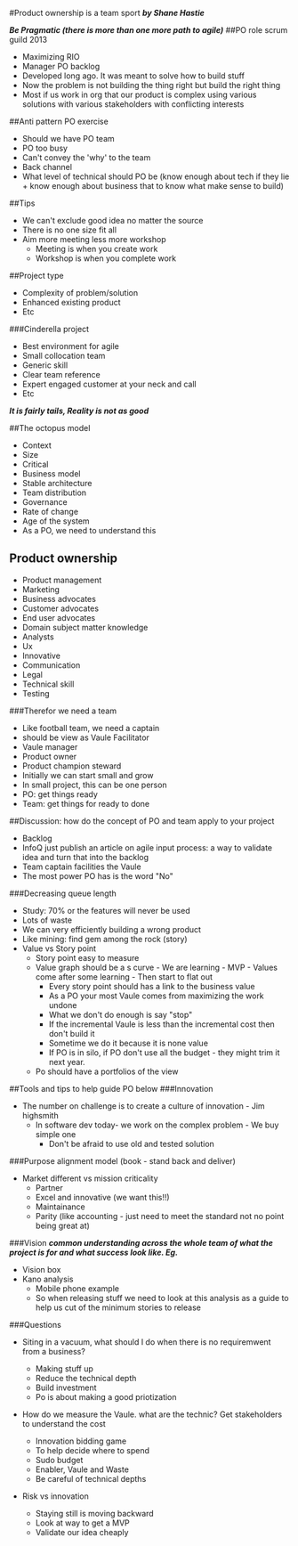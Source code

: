 #Product ownership is a team sport 
***by Shane Hastie***

***Be Pragmatic (there is more than one more path to agile)***
##PO role scrum guild 2013
- Maximizing RIO
- Manager PO backlog 
- Developed long ago. It was meant to solve how to build stuff
- Now the problem is not building the thing right but build the right thing
- Most if us work in org that our product is complex using various solutions with various stakeholders with conflicting interests 

##Anti pattern PO exercise
- Should we have PO team 
- PO too busy
- Can't convey the 'why' to the team
- Back channel 
- What level of technical should PO be (know enough about tech if they lie + know enough about business that to know what make sense to build)

##Tips
- We can't exclude good idea no matter the source 
- There is no one size fit all
- Aim more meeting less more workshop 
	- Meeting is when you create work
	- Workshop is when you complete work

##Project type
- Complexity of problem/solution
- Enhanced existing product 
- Etc

###Cinderella project
- Best environment for agile
- Small collocation team 
- Generic skill
- Clear team reference 
- Expert engaged customer at your neck and call
- Etc

***It is fairly tails, Reality is not as good***

##The octopus model 
-  Context
  - Size
  - Critical 
  -  Business model
  - Stable architecture 
  - Team distribution 
  - Governance 
  - Rate of change
  - Age of the system 
- As a PO, we need to understand this

## Product ownership 
- Product management 
- Marketing
- Business advocates 
- Customer advocates
- End user advocates 
- Domain subject matter knowledge 
- Analysts 
- Ux 
- Innovative 
- Communication
- Legal
- Technical skill
- Testing 

###Therefor we need a team 
- Like football team, we need a captain
- should be view as Vaule Facilitator 
- Vaule manager
- Product owner 
- Product champion steward
- Initially we can start small and grow 
- In small project, this can be one person 
- PO: get things ready
- Team: get things for ready to done 

##Discussion: how do the concept of PO and team apply to your project 
- Backlog 
- InfoQ just publish an article on agile input process: a way to validate idea and turn that into the backlog
- Team captain facilities the Vaule 
- The most power PO has is the word "No"

###Decreasing queue length 
- Study: 70% or the features will never be used
- Lots of waste
- We can very efficiently building a wrong product 
- Like mining: find gem among the rock (story)
- Value vs Story point
  - Story point easy to measure
  - Value graph should be a s curve 
		- We are learning 
		- MVP
		- Values come after some learning 
		- Then start to flat out 
	- Every story point should has a link to the business value
	-  As a PO your most Vaule comes from maximizing the work undone 
	-  What we don't do enough is say "stop" 
	- If the incremental Vaule is less than the incremental cost then don't build it
	- Sometime we do it because it is none value
	- If PO is in silo, if PO don't use all the budget - they might trim it next year. 
  - Po should have a portfolios of the view 
  
##Tools and tips to help guide PO below 
###Innovation 
- The number on challenge is to create a culture of innovation - Jim highsmith 
	- In software dev today- we work on the complex problem 
    		- We buy simple one 
  		- Don't be afraid to use old and tested solution 

###Purpose alignment model (book - stand back and deliver) 
- Market different vs mission criticality 
	- Partner 
	- Excel and innovative (we want this!!)
	- Maintainance 
	- Parity (like accounting - just need to meet the standard not no point being great at)

###Vision 
***common understanding across the whole team of what the project is for and what success look like. Eg.***
- Vision box
- Kano analysis 
	- Mobile phone example 
	- So when releasing stuff we need to look at this analysis as a guide to help us cut of the minimum stories to release 

###Questions 
- Siting in a vacuum, what should I do when there is no requiremwent from a business?
	- Making stuff up
	- Reduce the technical depth 
	- Build investment 
	- Po is about making a good priotization 
	
- How do we measure the Vaule. what are the technic? Get stakeholders to understand the cost
	- Innovation bidding game 
	- To help decide where to spend
	- Sudo budget 
	- Enabler, Vaule and Waste 
	- Be careful of technical depths 

- Risk vs innovation
	- Staying still is moving backward 
	- Look at way to get a MVP
	- Validate our idea cheaply 



